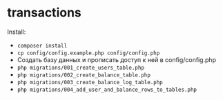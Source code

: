 # transactions

Install:

* `composer install`
* `cp config/config.example.php config/config.php`
* Создать базу данных и прописать доступ к ней в config/config.php
* `php migrations/001_create_users_table.php`
* `php migrations/002_create_balance_table.php`
* `php migrations/003_create_balance_log_table.php`
* `php migrations/004_add_user_and_balance_rows_to_tables.php`
